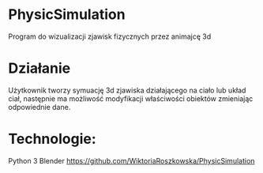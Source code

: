 # PhysicSimulation
Program do wizualizacji zjawisk fizycznych przez animajcę 3d
# Działanie 
Użytkownik tworzy symuację 3d zjawiska działającego na ciało lub układ ciał, następnie ma możliwość modyfikacji właściwości obiektów zmieniając odpowiednie dane.
# Technologie:
Python 3
Blender
https://github.com/WiktoriaRoszkowska/PhysicSimulation
